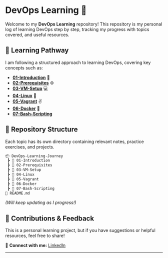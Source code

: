# DevOps Learning 🚀  

Welcome to my **DevOps Learning** repository! This repository is my personal log of learning DevOps step by step, tracking my progress with topics covered, and useful resources.  

## 📖 Learning Pathway  

I am following a structured approach to learning DevOps, covering key concepts such as:

- [**01-Introduction**](./01-Introduction/) 📄
- [**02-Prerequisites**](./02-Prerequisites/) ⚙️
- [**03-VM-Setup**](./03-VM-Setup/) 💻  
- [**04-Linux**](./04-Linux/) 🐧  
- [**05-Vagrant**](./05-Vagrant/) ✌️
- [**06-Docker**](./06-Docker/) 🐳
- [**07-Bash-Scripting**](./07-Bash-Scripting/)

## 📂 Repository Structure  

Each topic has its own directory containing relevant notes, practice exercises, and projects.

```bash
📦 DevOps-Learning-Journey  
 ┣ 📂 01-Introduction
 ┣ 📂 02-Prerequisites
 ┣ 📂 03-VM-Setup
 ┣ 📂 04-Linux
 ┣ 📂 05-Vagrant
 ┣ 📂 06-Docker
 ┣ 📂 07-Bash-Scripting
📜 README.md  
```

_(Will keep updating as I progress!)_  

## 📢 Contributions & Feedback

This is a personal learning project, but if you have suggestions or helpful resources, feel free to share!  

📧 **Connect with me:** [LinkedIn](https://www.linkedin.com/in/pknatic/)  

---
